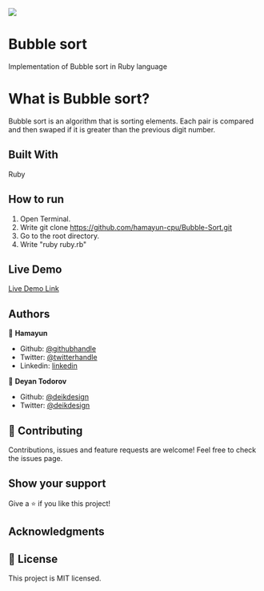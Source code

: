 ![](https://img.shields.io/badge/Microverse-blueviolet)

# Bubble sort
Implementation of Bubble sort in Ruby language

# What is Bubble sort?
Bubble sort is an algorithm that  is sorting elements. Each pair is compared and then swaped if it is greater than the previous digit number.

## Built With
Ruby

## How to run
1. Open Terminal.
2.  Write git clone https://github.com/hamayun-cpu/Bubble-Sort.git
3. Go to the root directory.
4. Write "ruby ruby.rb"

## Live Demo

[Live Demo Link](https://repl.it/@hamayuncpu/Bubble-Sort#main.rb)

## Authors
👤 **Hamayun**

- Github: [@githubhandle](https://github.com/hamayun-cpu)
- Twitter: [@twitterhandle](https://twitter.com/hamayun_waheed?s=09&fbclid=IwAR0rfO9cMDDeCX8LfXf4cCNQDrL4LpJ02Q2csWhcT-VtMQ0Cy9EgTB4Wq8E)
- Linkedin: [linkedin](https://www.linkedin.com/in/hamayun-waheed/)

👤 **Deyan Todorov**

- Github: [@deikdesign](https://github.com/deikdesign)
- Twitter: [@deikdesign](https://twitter.com/deikdesign)


## 🤝 Contributing
Contributions, issues and feature requests are welcome!
Feel free to check the issues page.

## Show your support
Give a ⭐️ if you like this project!

## Acknowledgments

## 📝 License
This project is MIT licensed.

